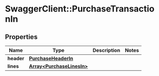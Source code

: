 # SwaggerClient::PurchaseTransactionIn

## Properties
Name | Type | Description | Notes
------------ | ------------- | ------------- | -------------
**header** | [**PurchaseHeaderIn**](PurchaseHeaderIn.md) |  | 
**lines** | [**Array&lt;PurchaseLinesIn&gt;**](PurchaseLinesIn.md) |  | 


